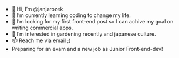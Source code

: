 - 👋 Hi, I’m @janjarozek
- 👀 I’m currently learning coding to change my life.
- 💞️ I’m looking for my first front-end post so I can achive my goal on writing commercial apps.
- 🌱 I’m interested in gardening recently and japanese culture.
- 📫 Reach me via email ;)
- Preparing for an exam and a new job as Junior Front-end-dev!



<!---
janjarozek/janjarozek is a ✨ special ✨ repository because its `README.md` (this file) appears on your GitHub profile.
You can click the Preview link to take a look at your changes.
--->
